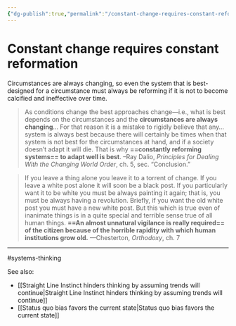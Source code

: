 ```yaml
---
{"dg-publish":true,"permalink":"/constant-change-requires-constant-reformation/"}
---
```


# Constant change requires constant reformation 

Circumstances are always changing, so even the system that is best-designed for a circumstance must always be reforming if it is not to become calcified and ineffective over time.

> As conditions change the best approaches change—i.e., what  is best depends on the circumstances and the **circumstances are always changing**… For that reason it is a mistake to rigidly believe that any… system is always best because there will certainly be times when that system is not best for the circumstances at hand, and if a society doesn’t adapt it will die. That is why **==constantly reforming systems== to adapt well is best**. –Ray Dalio, *Principles for Dealing With the Changing World Order*, ch. 5, sec. “Conclusion.”

> If you leave a thing alone you leave it to a torrent of change. If you leave a white post alone it will soon be a black post. If you particularly want it to be white you must be always painting it again; that is, you must be always having a revolution. Briefly, if you want the old white post you must have a new white post. But this which is true even of inanimate things is in a quite special and terrible sense true of all human things. **==An almost unnatural vigilance is really required== of the citizen because of the horrible rapidity with which human institutions grow old.** —Chesterton, *Orthodoxy*, ch. 7

---
#systems-thinking 

See also:
- [[Straight Line Instinct hinders thinking by assuming trends will continue\|Straight Line Instinct hinders thinking by assuming trends will continue]]
- [[Status quo bias favors the current state\|Status quo bias favors the current state]]